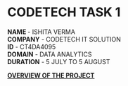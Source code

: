 # CODETECH TASK 1
<b>NAME </b>- ISHITA VERMA <br>
<b>COMPANY</b> - CODETECH IT SOLUTION<br>
<b>ID</b> - CT4DA4095<br>
<b>DOMAIN</b> - DATA ANALYTICS<br>
<b>DURATION</b> - 5 JULY TO 5 AUGUST<br>

<b> <u>OVERVIEW OF THE PROJECT</b> </u> 

